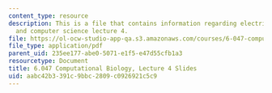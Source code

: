 ```yaml
---
content_type: resource
description: This is a file that contains information regarding electrical engineering
  and computer science lecture 4.
file: https://ol-ocw-studio-app-qa.s3.amazonaws.com/courses/6-047-computational-biology-fall-2015/aabc42b3391c9bbc2809c0926921c5c9_MIT6_047F15_Lecture04.pdf
file_type: application/pdf
parent_uid: 235ee177-abe0-5071-e1f5-e47d55cfb1a3
resourcetype: Document
title: 6.047 Computational Biology, Lecture 4 Slides
uid: aabc42b3-391c-9bbc-2809-c0926921c5c9
---
```

